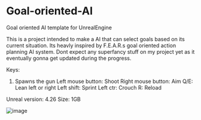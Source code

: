 # Goal-oriented-AI
Goal oriented AI template for UnrealEngine


This is a project intended to make a AI that can select goals based on its current situation. Its heavly inspired by F.E.A.R.s goal oriented action planning AI
system. Dont expect any superfancy stuff on my project yet as it eventually gonna get updated during the progress.



Keys:

1. Spawns the gun
Left mouse button: Shoot
Right mouse button: Aim
Q/E: Lean left or right
Left shift: Sprint
Left ctr: Crouch
R: Reload

Unreal version: 4.26 
Size: 1GB 


![image](https://user-images.githubusercontent.com/2607194/161404516-b2f224d5-727f-4471-ba09-1bd7f6da544e.png)
